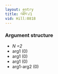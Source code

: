 ```yaml
---
layout: entry
title: འཐོར་√1
vid: Hill:0818
---
```

### Argument structure
* _N =2_
* arg1 (0)
* arg1 (0)
* arg1 (0)
* arg1-arg2 (0)
